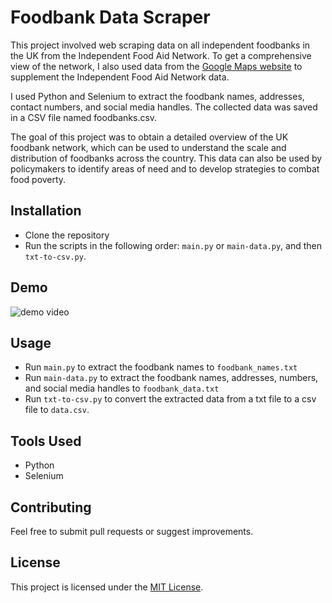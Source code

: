 # Foodbank Data Scraper

This project involved web scraping data on all independent foodbanks in the UK from the Independent Food Aid Network. To get a comprehensive view of the network, I also used data from the [Google Maps website](https://www.google.com/maps/d/viewer?mid=15mnlXFpd8-x0j4O6Ck6U90chPn4bkbWz&ll=51.64010438452066%2C1.3356308175781262&z=9) to supplement the Independent Food Aid Network data.

I used Python and Selenium to extract the foodbank names, addresses, contact numbers, and social media handles. The collected data was saved in a CSV file named foodbanks.csv.

The goal of this project was to obtain a detailed overview of the UK foodbank network, which can be used to understand the scale and distribution of foodbanks across the country. This data can also be used by policymakers to identify areas of need and to develop strategies to combat food poverty.

## Installation

- Clone the repository
- Run the scripts in the following order: `main.py` or `main-data.py`, and then `txt-to-csv.py`.

## Demo
![demo video](https://user-images.githubusercontent.com/43912641/223794580-cc10d75d-6f6d-444b-a3f7-f1ca4df08b3f.gif)


## Usage

- Run `main.py` to extract the foodbank names to `foodbank_names.txt`
- Run `main-data.py` to extract the foodbank names, addresses, numbers, and social media handles to `foodbank_data.txt`
- Run `txt-to-csv.py` to convert the extracted data from a txt file to a csv file to `data.csv`.

## Tools Used

- Python
- Selenium

## Contributing

Feel free to submit pull requests or suggest improvements.

## License

This project is licensed under the [MIT License](LICENSE).
